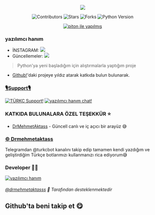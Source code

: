 <p align="center">
  <img src="https://telegra.ph/file/d57f506f3c97d2a660cfe.jpg">
</p>

<p align="center">
    <img src="https://img.shields.io/github/contributors/yazilimcihanim/Python?style=for-the-badge&logo=appveyor" alt="Contributors">
    <img src="https://img.shields.io/github/stars/yazilimcihanim/python?style=for-the-badge&logo=appveyor" alt="Stars">
    <img src="https://img.shields.io/github/forks/yazilimcihanim/python?style=for-the-badge&logo=appveyor" alt="Forks">
    <img src="https://img.shields.io/badge/python-3.9-green?style=for-the-badge&logo=appveyor" alt="Python Version">
</p>

<p align="center">
    <a href="https://python.org"> <img src="http://forthebadge.com/images/badges/made-with-python.svg" alt="piton ile yapılmış"></a>
</p>

### yazılımcı hanım
* İNSTAGRAM:  <a href="https://instagram.com/yazilimci.hanim?igshid=YmMyMTA2M2Y=" alt="kod-urfa"> <img src="https://img.shields.io/badge/%F0%9F%A4%96%20-kodlama-blue" /> </a>
* Güncellemeler: <a  href="github.com/yazilimcihanim/Python" alt="piton news"> <img  src="https://img.shields.io/badge/%F0%9F%92%A1-piton%20News-9cf" /> </a>

> Python'ya yeni başladığım için alıştırmalarla yaptığım proje

* [Github!](github.com/yazilimcihanim/python)'daki projeye yıldız atarak katkıda bulun bulunarak.


### <b><u>🎙️Support🎙️</u></b>

[![ TÜRKC Support!](https://img.shields.io/badge/TÜRKC%20-Support-green)](https://t.me/turkcbot)
[![yazılımcı hanım chat!](https://img.shields.io/badge/yazılım%20hanım-chat-green)](https://t.me/yazilimcihanim_softwarewelt)

### KATKIDA BULUNALARA ÖZEL TEŞEKKÜR ⭐

* [DrMehmetAktass](https://github.com/Drmehmetaktass) - Güncell canlı ve iç açıcı bir arayüz 😅

### <b><u>© Drmehmetaktass</u></b>

 Telegramdan @turkcbot kanalını takip edip tamamen kendi yazdığım ve  geliştirdiğim Türkçe botlarımızı kullanmanızı rica ediyorum😅        

### Developer 👨‍💻 

[![yazılımcı hanım](https://img.shields.io/badge/Yazilimci-hanim-green?style=for-the-badge&logo=appveyor)](github.com/yazilimcihanim) 

######  [@drmehmetaktasss](github.com/drmehmetaktass) 💖 Tarafından desteklenmektedir
## Github'ta beni takip et 😋

